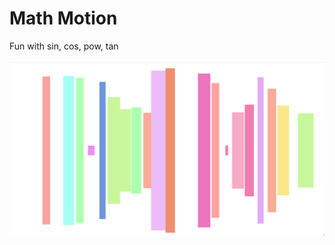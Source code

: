 # Math Motion

Fun with sin, cos, pow, tan

<p align="center">
  <img src="./screen-shot.png" alt="Math Motion"/>
</p>
